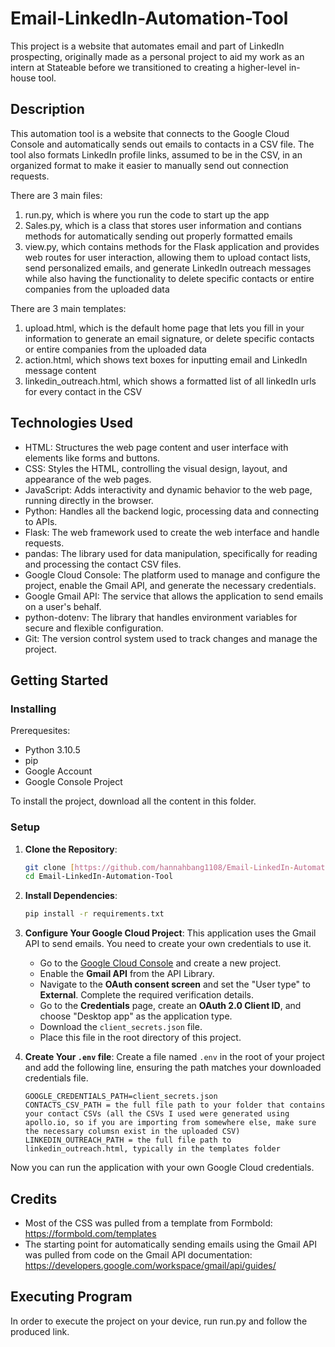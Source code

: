 # Email-LinkedIn-Automation-Tool
This project is a website that automates email and part of LinkedIn prospecting, originally made as a personal project to aid my work as an intern at Stateable before we transitioned to creating a higher-level in-house tool.

## Description
This automation tool is a website that connects to the Google Cloud Console and automatically sends out emails to contacts in a CSV file. The tool also formats LinkedIn profile links, assumed to be in the CSV, in an organized format to make it easier to manually send out connection requests.

There are 3 main files:
1) run.py, which is where you run the code to start up the app
2) Sales.py, which is a class that stores user information and contians methods for automatically sending out properly formatted emails
3) view.py, which contains methods for the Flask application and provides web routes for user interaction, allowing them to upload contact lists, send personalized emails, and generate LinkedIn outreach messages while also having the functionality to delete specific contacts or entire companies from the uploaded data

There are 3 main templates:
1) upload.html, which is the default home page that lets you fill in your information to generate an email signature, or delete specific contacts or entire companies from the uploaded data
2) action.html, which shows text boxes for inputting email and LinkedIn message content
3) linkedin_outreach.html, which shows a formatted list of all linkedIn urls for every contact in the CSV

## Technologies Used
* HTML: Structures the web page content and user interface with elements like forms and buttons.
* CSS: Styles the HTML, controlling the visual design, layout, and appearance of the web pages.
* JavaScript: Adds interactivity and dynamic behavior to the web page, running directly in the browser.
* Python: Handles all the backend logic, processing data and connecting to APIs.
* Flask: The web framework used to create the web interface and handle requests.
* pandas: The library used for data manipulation, specifically for reading and processing the contact CSV files.
* Google Cloud Console: The platform used to manage and configure the project, enable the Gmail API, and generate the necessary credentials.
* Google Gmail API: The service that allows the application to send emails on a user's behalf.
* python-dotenv: The library that handles environment variables for secure and flexible configuration.
* Git: The version control system used to track changes and manage the project.
   
## Getting Started

### Installing

Prerequesites: 
* Python 3.10.5
* pip
* Google Account
* Google Console Project

To install the project, download all the content in this folder.

### Setup

1.  **Clone the Repository**:
    ```sh
    git clone [https://github.com/hannahbang1108/Email-LinkedIn-Automation-Tool.git]
    cd Email-LinkedIn-Automation-Tool
    ```

2.  **Install Dependencies**:
    ```sh
    pip install -r requirements.txt
    ```

3.  **Configure Your Google Cloud Project**:
    This application uses the Gmail API to send emails. You need to create your own credentials to use it.

    * Go to the [Google Cloud Console](https://console.cloud.google.com/) and create a new project.
    * Enable the **Gmail API** from the API Library.
    * Navigate to the **OAuth consent screen** and set the "User type" to **External**. Complete the required verification details.
    * Go to the **Credentials** page, create an **OAuth 2.0 Client ID**, and choose "Desktop app" as the application type.
    * Download the `client_secrets.json` file.
    * Place this file in the root directory of this project.

4.  **Create Your `.env` file**:
    Create a file named `.env` in the root of your project and add the following line, ensuring the path matches your downloaded credentials file.

    ```
    GOOGLE_CREDENTIALS_PATH=client_secrets.json
    CONTACTS_CSV_PATH = the full file path to your folder that contains your contact CSVs (all the CSVs I used were generated using apollo.io, so if you are importing from somewhere else, make sure the necessary columsn exist in the uploaded CSV)
    LINKEDIN_OUTREACH_PATH = the full file path to linkedin_outreach.html, typically in the templates folder
    ```

Now you can run the application with your own Google Cloud credentials.

## Credits

* Most of the CSS was pulled from a template from Formbold: https://formbold.com/templates
* The starting point for automatically sending emails using the Gmail API was pulled from code on the Gmail API documentation: https://developers.google.com/workspace/gmail/api/guides/

## Executing Program

In order to execute the project on your device, run run.py and follow the produced link.
